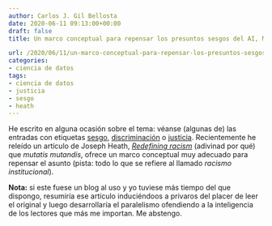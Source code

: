 ```yaml
---
author: Carlos J. Gil Bellosta
date: 2020-06-11 09:13:00+00:00
draft: false
title: Un marco conceptual para repensar los presuntos sesgos del AI, ML, etc.

url: /2020/06/11/un-marco-conceptual-para-repensar-los-presuntos-sesgos-del-ai-ml-etc/
categories:
- ciencia de datos
tags:
- ciencia de datos
- justicia
- sesgo
- heath
---
```


He escrito en alguna ocasión sobre el tema: véanse (algunas de) las entradas con etiquetas [sesgo](https://www.datanalytics.com/tag/sesgo/), [discriminación](https://www.datanalytics.com/tag/discriminacion/) o [justicia](https://www.datanalytics.com/tag/justicia/). Recientemente he releído un artículo de Joseph Heath, _[Redefining racism](http://induecourse.ca/redefining-racism/)_ (adivinad por qué) que _mutatis mutandis_, ofrece un marco conceptual muy adecuado para repensar el asunto (pista: todo lo que se refiere al llamado _racismo institucional_).

**Nota:** si este fuese un blog al uso y yo tuviese más tiempo del que dispongo, resumiría ese artículo induciéndoos a privaros del placer de leer el original y luego desarrollaría el paralelismo ofendiendo a la inteligencia de los lectores que más me importan. Me abstengo.